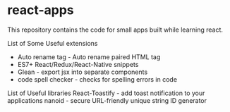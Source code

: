 # react-apps

This repository contains the code for small apps built while learning react.

List of Some Useful extensions

- Auto rename tag - Auto rename paired HTML tag
- ES7+ React/Redux/React-Native snippets
- Glean - export jsx into separate components
- code spell checker - checks for spelling errors in code

List of Useful libraries
React-Toastify - add toast notification to your applications
nanoid - secure URL-friendly unique string ID generator
